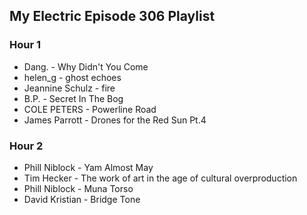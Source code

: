 ## My Electric Episode 306 Playlist

### Hour 1
* Dang. - Why Didn't You Come
* helen_g - ghost echoes
* Jeannine Schulz - fire
* B.P. - Secret In The Bog
* COLE PETERS - Powerline Road
* James Parrott - Drones for the Red Sun Pt.4

### Hour 2
* Phill Niblock - Yam Almost May
* Tim Hecker - The work of art in the age of cultural overproduction
* Phill Niblock - Muna Torso
* David Kristian - Bridge Tone
